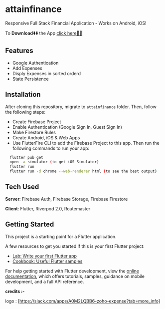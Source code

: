 # attainfinance

Responsive Full Stack Financial Application - Works on Android, iOS! 

To **Download⬇️⬇️** the App [click here📱📱](https://drive.google.com/file/d/1wQIk6iC2AphhZch0SNBWrHT4N2jv7Htk/view?usp=share_link)   


## Features
- Google Authentication
- Add Expenses 
- Disply Expenses in sorted orderd
- State Persistence 

## Installation
After cloning this repository, migrate to ```attainfinance``` folder. Then, follow the following steps:
- Create Firebase Project
- Enable Authentication (Google Sign In, Guest Sign In)
- Make Firestore Rules
- Create Android, iOS & Web Apps
- Use FlutterFire CLI to add the Firebase Project to this app.
Then run the following commands to run your app:
```bash
  flutter pub get
  open -a simulator (to get iOS Simulator)
  flutter run
  flutter run -d chrome --web-renderer html (to see the best output)
```



## Tech Used
**Server**: Firebase Auth, Firebase Storage, Firebase Firestore

**Client**: Flutter, Riverpod 2.0, Routemaster


## Getting Started

This project is a starting point for a Flutter application.

A few resources to get you started if this is your first Flutter project:

- [Lab: Write your first Flutter app](https://docs.flutter.dev/get-started/codelab)
- [Cookbook: Useful Flutter samples](https://docs.flutter.dev/cookbook)

For help getting started with Flutter development, view the
[online documentation](https://docs.flutter.dev/), which offers tutorials,
samples, guidance on mobile development, and a full API reference.

**credits :-** 

logo : [https://slack.com/apps/A0M2LQBB6-zoho-expense?tab=more_info]
